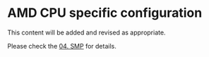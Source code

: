# AMD CPU specific configuration

This content will be added and revised as appropriate.

Please check the [04. SMP](./04_smp.md) for details.
